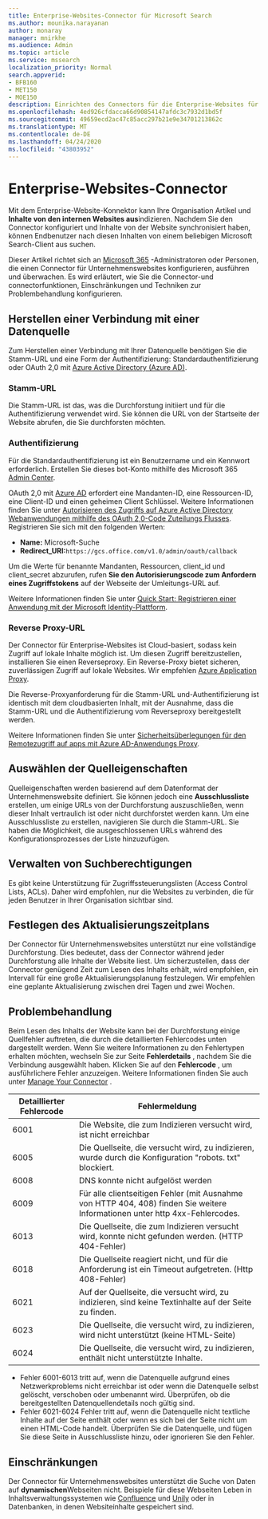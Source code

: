 ```yaml
---
title: Enterprise-Websites-Connector für Microsoft Search
ms.author: mounika.narayanan
author: monaray
manager: mnirkhe
ms.audience: Admin
ms.topic: article
ms.service: mssearch
localization_priority: Normal
search.appverid:
- BFB160
- MET150
- MOE150
description: Einrichten des Connectors für die Enterprise-Websites für Microsoft Search
ms.openlocfilehash: 4ed926cfdacca66d90854147afdc3c7932d1bd5f
ms.sourcegitcommit: 49659ecd2ac47c85acc297b21e9e34701213862c
ms.translationtype: MT
ms.contentlocale: de-DE
ms.lasthandoff: 04/24/2020
ms.locfileid: "43803952"
---
```

# <a name="enterprise-websites-connector"></a>Enterprise-Websites-Connector

Mit dem Enterprise-Website-Konnektor kann Ihre Organisation Artikel und **Inhalte von den internen Websites aus**indizieren. Nachdem Sie den Connector konfiguriert und Inhalte von der Website synchronisiert haben, können Endbenutzer nach diesen Inhalten von einem beliebigen Microsoft Search-Client aus suchen.

Dieser Artikel richtet sich an [Microsoft 365](https://www.microsoft.com/microsoft-365) -Administratoren oder Personen, die einen Connector für Unternehmenswebsites konfigurieren, ausführen und überwachen. Es wird erläutert, wie Sie die Connector-und connectorfunktionen, Einschränkungen und Techniken zur Problembehandlung konfigurieren.  

## <a name="connect-to-a-data-source"></a>Herstellen einer Verbindung mit einer Datenquelle 
Zum Herstellen einer Verbindung mit Ihrer Datenquelle benötigen Sie die Stamm-URL und eine Form der Authentifizierung: Standardauthentifizierung oder OAuth 2,0 mit [Azure Active Directory (Azure AD)](https://docs.microsoft.com/azure/active-directory/).

### <a name="root-url"></a>Stamm-URL
Die Stamm-URL ist das, was die Durchforstung initiiert und für die Authentifizierung verwendet wird. Sie können die URL von der Startseite der Website abrufen, die Sie durchforsten möchten.

### <a name="authentication"></a>Authentifizierung 
Für die Standardauthentifizierung ist ein Benutzername und ein Kennwort erforderlich. Erstellen Sie dieses bot-Konto mithilfe des Microsoft 365 [Admin Center](https://admin.microsoft.com).

OAuth 2,0 mit [Azure AD](https://docs.microsoft.com/azure/active-directory/) erfordert eine Mandanten-ID, eine Ressourcen-ID, eine Client-ID und einen geheimen Client Schlüssel.
Weitere Informationen finden Sie unter [Autorisieren des Zugriffs auf Azure Active Directory Webanwendungen mithilfe des OAuth 2,0-Code Zuteilungs Flusses](https://docs.microsoft.com/azure/active-directory/develop/v1-protocols-oauth-code). Registrieren Sie sich mit den folgenden Werten:
* **Name:** Microsoft-Suche
* **Redirect_URI:**`https://gcs.office.com/v1.0/admin/oauth/callback`

Um die Werte für benannte Mandanten, Ressourcen, client_id und client_secret abzurufen, rufen **Sie den Autorisierungscode zum Anfordern eines Zugriffstokens** auf der Webseite der Umleitungs-URL auf.

Weitere Informationen finden Sie unter [Quick Start: Registrieren einer Anwendung mit der Microsoft Identity-Plattform](https://docs.microsoft.com/azure/active-directory/develop/quickstart-register-app).

### <a name="reverse-proxy-url"></a>Reverse Proxy-URL 
Der Connector für Enterprise-Websites ist Cloud-basiert, sodass kein Zugriff auf lokale Inhalte möglich ist. Um diesen Zugriff bereitzustellen, installieren Sie einen Reverseproxy. Ein Reverse-Proxy bietet sicheren, zuverlässigen Zugriff auf lokale Websites. Wir empfehlen [Azure Application Proxy](https://docs.microsoft.com/azure/active-directory/manage-apps/application-proxy).

Die Reverse-Proxyanforderung für die Stamm-URL und-Authentifizierung ist identisch mit dem cloudbasierten Inhalt, mit der Ausnahme, dass die Stamm-URL und die Authentifizierung vom Reverseproxy bereitgestellt werden.

Weitere Informationen finden Sie unter [Sicherheitsüberlegungen für den Remotezugriff auf apps mit Azure AD-Anwendungs Proxy](https://docs.microsoft.com/azure/active-directory/manage-apps/application-proxy-security).

## <a name="select-the-source-properties"></a>Auswählen der Quelleigenschaften 
Quelleigenschaften werden basierend auf dem Datenformat der Unternehmenswebsite definiert. Sie können jedoch eine **Ausschlussliste** erstellen, um einige URLs von der Durchforstung auszuschließen, wenn dieser Inhalt vertraulich ist oder nicht durchforstet werden kann. Um eine Ausschlussliste zu erstellen, navigieren Sie durch die Stamm-URL. Sie haben die Möglichkeit, die ausgeschlossenen URLs während des Konfigurationsprozesses der Liste hinzuzufügen.

## <a name="manage-search-permissions"></a>Verwalten von Suchberechtigungen 
Es gibt keine Unterstützung für Zugriffssteuerungslisten (Access Control Lists, ACLs). Daher wird empfohlen, nur die Websites zu verbinden, die für jeden Benutzer in Ihrer Organisation sichtbar sind.

## <a name="set-the-refresh-schedule"></a>Festlegen des Aktualisierungszeitplans
Der Connector für Unternehmenswebsites unterstützt nur eine vollständige Durchforstung. Dies bedeutet, dass der Connector während jeder Durchforstung alle Inhalte der Website liest. Um sicherzustellen, dass der Connector genügend Zeit zum Lesen des Inhalts erhält, wird empfohlen, ein Intervall für eine große Aktualisierungsplanung festzulegen. Wir empfehlen eine geplante Aktualisierung zwischen drei Tagen und zwei Wochen. 

## <a name="troubleshooting"></a>Problembehandlung
Beim Lesen des Inhalts der Website kann bei der Durchforstung einige Quellfehler auftreten, die durch die detaillierten Fehlercodes unten dargestellt werden. Wenn Sie weitere Informationen zu den Fehlertypen erhalten möchten, wechseln Sie zur Seite **Fehlerdetails** , nachdem Sie die Verbindung ausgewählt haben. Klicken Sie auf den **Fehlercode** , um ausführlichere Fehler anzuzeigen. Weitere Informationen finden Sie auch unter [Manage Your Connector](https://docs.microsoft.com/microsoftsearch/manage-connector) .

 **Detaillierter Fehlercode** | **Fehlermeldung**
 --- | --- 
 6001   | Die Website, die zum Indizieren versucht wird, ist nicht erreichbar 
 6005 | Die Quellseite, die versucht wird, zu indizieren, wurde durch die Konfiguration "robots. txt" blockiert.
 6008 | DNS konnte nicht aufgelöst werden
 6009 | Für alle clientseitigen Fehler (mit Ausnahme von HTTP 404, 408) finden Sie weitere Informationen unter http 4xx-Fehlercodes.
 6013 | Die Quellseite, die zum Indizieren versucht wird, konnte nicht gefunden werden. (HTTP 404-Fehler)
 6018 | Die Quellseite reagiert nicht, und für die Anforderung ist ein Timeout aufgetreten. (Http 408-Fehler)
 6021 | Auf der Quellseite, die versucht wird, zu indizieren, sind keine Textinhalte auf der Seite zu finden.
 6023 | Die Quellseite, die versucht wird, zu indizieren, wird nicht unterstützt (keine HTML-Seite)
 6024 | Die Quellseite, die versucht wird, zu indizieren, enthält nicht unterstützte Inhalte.

* Fehler 6001-6013 tritt auf, wenn die Datenquelle aufgrund eines Netzwerkproblems nicht erreichbar ist oder wenn die Datenquelle selbst gelöscht, verschoben oder umbenannt wird. Überprüfen, ob die bereitgestellten Datenquellendetails noch gültig sind.
* Fehler 6021-6024 Fehler tritt auf, wenn die Datenquelle nicht textliche Inhalte auf der Seite enthält oder wenn es sich bei der Seite nicht um einen HTML-Code handelt. Überprüfen Sie die Datenquelle, und fügen Sie diese Seite in Ausschlussliste hinzu, oder ignorieren Sie den Fehler.

## <a name="limitations"></a>Einschränkungen
Der Connector für Unternehmenswebsites unterstützt die Suche von Daten auf **dynamischen**Webseiten nicht. Beispiele für diese Webseiten Leben in Inhaltsverwaltungssystemen wie [Confluence](https://www.atlassian.com/software/confluence) und [Unily](https://www.unily.com/) oder in Datenbanken, in denen Websiteinhalte gespeichert sind.
